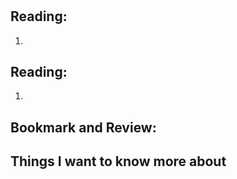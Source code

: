 # 


## Reading: []()


1. 

## Reading: []()

1. 


## Bookmark and Review:

[]()

[]()

## Things I want to know more about

